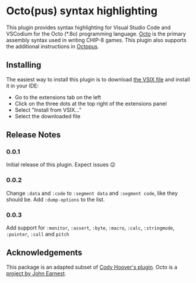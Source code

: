 # Octo(pus) syntax highlighting

This plugin provides syntax highlighting for Visual Studio Code and VSCodium for
the Octo (*.8o) programming language. [Octo](http://octo-ide.com/) is the
primary assembly syntax used in writing CHIP-8 games. This plugin also supports
the additional instructions in
[Octopus](https://www.npmjs.com/package/@chipcode/octopus).

## Installing

The easiest way to install this plugin is to download [the VSIX
file](https://github.com/Timendus/chipcode/raw/main/vscode-syntax-highlighting/dist/octopus-syntax-highlighting.vsix)
and install it in your IDE:

  * Go to the extensions tab on the left
  * Click on the three dots at the top right of the extensions panel
  * Select "Install from VSIX..."
  * Select the downloaded file

## Release Notes

### 0.0.1

Initial release of this plugin. Expect issues 😉

### 0.0.2

Change `:data` and `:code` to `:segment data` and `:segment code`, like they
should be. Add `:dump-options` to the list.

### 0.0.3

Add support for `:monitor`, `:assert`, `:byte`, `:macro`, `:calc`,
`:stringmode`, `:pointer`, `:call` and `pitch`

## Acknowledgements

This package is an adapted subset of [Cody Hoover's
plugin](https://github.com/hoovercj/vscode-octo). Octo is a [project by John
Earnest](https://github.com/JohnEarnest/Octo).
